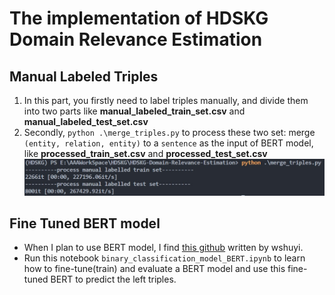 # The implementation of HDSKG Domain Relevance Estimation

## Manual Labeled Triples
1. In this part, you firstly need to label triples manually, and divide them into two parts like __manual_labeled_train_set.csv__ and __manual_labeled_test_set.csv__
2. Secondly, `python .\merge_triples.py` to process these two set: merge `(entity, relation, entity)` to a `sentence` as the input of BERT model, like __processed_train_set.csv__ and __processed_test_set.csv__
   ![merge-triples](../res/img/merge-triples.jpg)

## Fine Tuned BERT model
- When I plan to use BERT model, I find [this github](https://github.com/Rvlis/demo_text_binary_classification_bert) written by wshuyi.
- Run this notebook `binary_classification_model_BERT.ipynb` to learn how to fine-tune(train) and evaluate a BERT model and use this fine-tuned BERT to predict the left triples.
